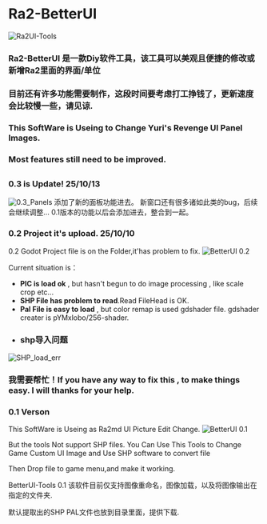 # Ra2-BetterUI
![Ra2UI-Tools](https://img.cdn1.vip/i/68e8eb1f92c78_1760095007.png)

### Ra2-BetterUI 是一款Diy软件工具，该工具可以美观且便捷的修改或新增Ra2里面的界面/单位
### 目前还有许多功能需要制作，这段时间要考虑打工挣钱了，更新速度会比较慢一些，请见谅.

### This SoftWare is Useing to Change Yuri's Revenge UI Panel Images.
### Most features still need to be improved.
##

### 0.3 is Update! 25/10/13
![0.3_Panels](https://img.cdn1.vip/i/68ebdeb2d66d0_1760288434.webp)
添加了新的面板功能进去。 新窗口还有很多诸如此类的bug，后续会继续调整...
0.1版本的功能以后会添加进去，整合到一起。

### 0.2 Project it's upload. 25/10/10
0.2 Godot Project file is on the Folder,it'has problem to fix.
![BetterUI 0.2](https://img.cdn1.vip/i/68e8e6a57642d_1760093861.webp)

Current situation is：
* **PIC is load ok** , but hasn't begun to do image processing , like scale crop etc...
* **SHP File has problem to read**.Read FileHead is  OK.
* **Pal File is easy to load** , but color remap is used gdshader file.
gdshader creater is pYMxlobo/256-shader.
* ### shp导入问题
![SHP_load_err](https://img.cdn1.vip/i/68e8e6a56df7c_1760093861.webp)
### 我需要帮忙！If you have any way to fix this , to make things easy. I will thanks for your help.
### 0.1 Verson 
This SoftWare is Useing as Ra2md UI Picture Edit Change.
![BetterUI 0.1](https://img.cdn1.vip/i/68e8eacd35fa8_1760094925.webp)

But the tools Not support SHP files.
You Can Use This Tools to Change Game Custom UI Image and Use SHP software to convert file

Then Drop file to game menu,and make it working.

BetterUI-Tools 0.1
该软件目前仅支持图像重命名，图像加载，以及将图像输出在指定的文件夹.

默认提取出的SHP PAL文件也放到目录里面，提供下载.
